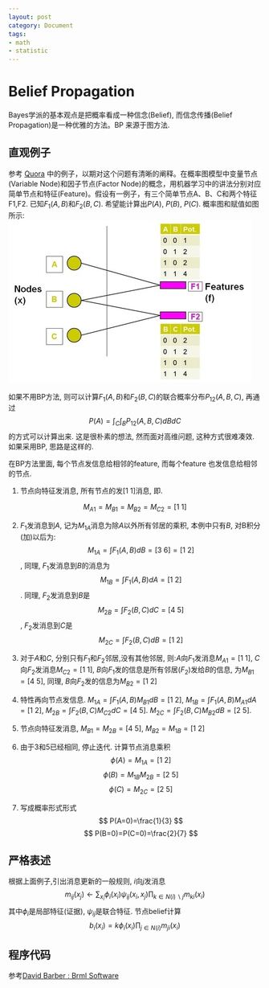 ```yaml
---
layout: post
category: Document
tags:
- math
- statistic
---
```



# Belief Propagation

Bayes学派的基本观点是把概率看成一种信念(Belief), 而信念传播(Belief Propagation)是一种优雅的方法。BP
来源于图方法.

## 直观例子

参考 [Quora](https://www.quora.com/How-do-you-explain-the-belief-propagation-algorithm-in-Bayesian-networks) 中的例子，以期对这个问题有清晰的阐释。在概率图模型中变量节点(Variable
Node)和因子节点(Factor Node)的概念，用机器学习中的讲法分别对应简单节点和特征(Feature)。假设有一例子，有三个简单节点A、B、C和两个特征F1,F2.
已知$F_{1}(A,B)$和$F_{2}(B,C)$. 希望能计算出$P(A)$, $P(B)$, $P(C)$. 概率图和赋值如图所示:
![belief](image/Belief-propagation.jpeg "BP-example")


如果不用BP方法,
则可以计算$F_{1}(A,B)$和$F_{2}(B,C)$的联合概率分布$P_{12}(A,B,C)$, 再通过
$$
P(A)=\int_{C}\int_{B}P_{12}(A,B,C)dBdC
$$
的方式可以计算出来. 这是很朴素的想法, 然而面对高维问题, 这种方式很难凑效. 如果采用BP, 思路是这样的.

在BP方法里面, 每个节点发信息给相邻的feature, 而每个feature 也发信息给相邻的节点. 

1. 节点向特征发消息, 所有节点的发$[1\ 1]$消息, 即. 

$$
M_{A1}=M_{B1}=M_{B2}=M_{C2}=[1\ 1]
$$

2. $F_{1}$发消息到$A$, 记为$M_{1A}$消息为除$A$以外所有邻居的乘积, 本例中只有$B$, 对B积分(加)以后为:
$$
M_{1A}=\int F_{1}(A,B)dB=[3\ 6]=[1\ 2]
$$
, 同理, $F_{1}$发消息到$B$的消息为
$$
M_{1B}=\int F_{1}(A,B)dA=[1\ 2]
$$
. 同理, $F_{2}$发消息到$B$是
$$
M_{2B}=\int F_{2}(B,C)dC=[4\ 5]
$$
, $F_{2}$发消息到$C$是
$$
M_{2C}=\int F_{2}(B,C)dB=[1\ 2]
$$

3. 对于$A$和$C$, 分别只有$F_{1}$和$F_{2}$邻居,没有其他邻居, 则:$A$向$F_{1}$发消息$M_{A1}=[1\ 1]$,
$C$向$F_{2}$发消息$M_{C2}=[1\ 1]$, $B$向$F_{1}$发的信息是所有邻居($F_{2}$)发给$B$的信息,
为$M_{B1}=[4\ 5]$, 同理, $B$向$F_{2}$发的信息为$M_{B2}=[1\ 2]$

4. 特性再向节点发信息. $M_{1A}=\int F_{1}(A,B)M_{B1}dB=[1\ 2]$, $M_{1B}=\int F_{1}(A,B)M_{A1}dA=[1\ 2]$,
$M_{2B}=\int F_{2}(B,C)M_{C2}dC=[4\ 5]$. $M_{2C}=\int F_{2}(B,C)M_{B2}dB=[2\ 5]$.

5. 节点向特征发消息, $M_{B1}=M_{2B}=[4\ 5]$, $M_{B2}=M_{1B}=[1\ 2]$

6. 由于3和5已经相同, 停止迭代. 计算节点消息乘积
$$
\phi(A)=M_{1A}=[1\ 2]
$$
$$
\phi(B)=M_{1B}M_{2B}=[2\ 5]
$$
$$
\phi(C)=M_{2C}=[2\ 5]
$$

7. 写成概率形式形式
$$
P(A=0)=\frac{1}{3}
$$
$$
P(B=0)=P(C=0)=\frac{2}{7}
$$


## 严格表述

根据上面例子,引出消息更新的一般规则, $i$向$j$发消息
$$
m_{ij}(x_{j})\leftarrow\sum_{x_{i}}\phi_{i}(x_{i})\psi_{ij}(x_{i},x_{j})\prod_{k\in N(i)\backslash j}m_{ki}(x_{i})
$$
其中$\phi_{i}$是局部特征(证据), $\psi_{ij}$是联合特征. 节点belief计算
$$
b_{i}(x_{i})=k\phi_{i}(x_{i})\prod_{j\in N(i)}m_{ji}(x_{i})
$$


## 程序代码

参考[David Barber : Brml  Software](http://web4.cs.ucl.ac.uk/staff/D.Barber/pmwiki/pmwiki.php?n=Brml.Software)





